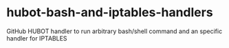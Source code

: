 # hubot-bash-and-iptables-handlers
GitHub HUBOT handler to run arbitrary bash/shell command and an specific handler for IPTABLES
